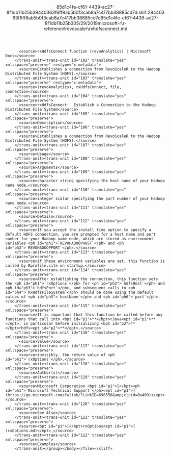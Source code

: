 <?xml version="1.0"?><xliff version="1.2" xmlns="urn:oasis:names:tc:xliff:document:1.2" xmlns:xsi="http://www.w3.org/2001/XMLSchema-instance" xsi:schemaLocation="urn:oasis:names:tc:xliff:document:1.2 xliff-core-1.2-transitional.xsd"><file datatype="xml" original="rxhdfsconnect.md" source-language="en-US" target-language="en-US"><header><tool tool-id="mdxliff" tool-name="mdxliff" tool-version="1.0-8ab897d" tool-company="Microsoft" /><xliffext:skl_file_name xmlns:xliffext="urn:microsoft:content:schema:xliffextensions">85d1c4fe-cf61-4439-ac27-8f1db11b25b39440363f6ff8ab5b0f3cab8a7c417bb38885cd7d.skl</xliffext:skl_file_name><xliffext:version xmlns:xliffext="urn:microsoft:content:schema:xliffextensions">1.2</xliffext:version><xliffext:ms.openlocfilehash xmlns:xliffext="urn:microsoft:content:schema:xliffextensions">9440363f6ff8ab5b0f3cab8a7c417bb38885cd7d</xliffext:ms.openlocfilehash><xliffext:ms.sourcegitcommit xmlns:xliffext="urn:microsoft:content:schema:xliffextensions">85d1c4fe-cf61-4439-ac27-8f1db11b25b3</xliffext:ms.sourcegitcommit><xliffext:ms.lasthandoff xmlns:xliffext="urn:microsoft:content:schema:xliffextensions">05/29/2019</xliffext:ms.lasthandoff><xliffext:ms.openlocfilepath xmlns:xliffext="urn:microsoft:content:schema:xliffextensions">microsoft-r\r-reference\revoscaler\rxhdfsconnect.md</xliffext:ms.openlocfilepath></header><body><group id="content" extype="content"><trans-unit id="101" translate="yes" xml:space="preserve" restype="x-metadata">
          <source>rxHdfsConnect function (revoAnalytics) | Microsoft Docs</source>
        </trans-unit><trans-unit id="102" translate="yes" xml:space="preserve" restype="x-metadata">
          <source>Establishes a connection from RevoScaleR to the Hadoop Distributed File System (HDFS).</source>
        </trans-unit><trans-unit id="103" translate="yes" xml:space="preserve" restype="x-metadata">
          <source>(revoAnalytics), rxHdfsConnect, file, connection</source>
        </trans-unit><trans-unit id="104" translate="yes" xml:space="preserve">
          <source>rxHdfsConnect:  Establish a Connection to the Hadoop Distributed File System</source>
        </trans-unit><trans-unit id="105" translate="yes" xml:space="preserve">
          <source>Description</source>
        </trans-unit><trans-unit id="106" translate="yes" xml:space="preserve">
          <source>Establishes a connection from RevoScaleR to the Hadoop Distributed File System (HDFS).</source>
        </trans-unit><trans-unit id="107" translate="yes" xml:space="preserve">
          <source>Usage</source>
        </trans-unit><trans-unit id="108" translate="yes" xml:space="preserve">
          <source>Arguments</source>
        </trans-unit><trans-unit id="109" translate="yes" xml:space="preserve">
          <source>character string specifying the host name of your Hadoop name node.</source>
        </trans-unit><trans-unit id="110" translate="yes" xml:space="preserve">
          <source>integer scalar specifying the port number of your Hadoop name node.</source>
        </trans-unit><trans-unit id="111" translate="yes" xml:space="preserve">
          <source>Details</source>
        </trans-unit><trans-unit id="112" translate="yes" xml:space="preserve">
          <source>If you accept the install time option to specify a default HDFS connection, you are prompted for a host name and port number for your Hadoop name node, which are stored as environment variables <ph id="ph1">`REVOHADOOPHOST`</ph> and <ph id="ph2">`REVOHADOOPPORT`</ph>.</source>
        </trans-unit><trans-unit id="113" translate="yes" xml:space="preserve">
          <source>If these environment variables are set, this function is called by Rprofile.site on startup.</source>
        </trans-unit><trans-unit id="114" translate="yes" xml:space="preserve">
          <source>After establishing the connection, this function sets the <ph id="ph1">`rxOptions`</ph> for <ph id="ph2">`hdfsHost`</ph> and <ph id="ph3">`hdfsPort`</ph>, and subsequent calls to <ph id="ph4">`RxHdfsFileSystem`</ph> should be done using the default values of <ph id="ph5">`hostName`</ph> and <ph id="ph6">`port`</ph>.</source>
        </trans-unit><trans-unit id="115" translate="yes" xml:space="preserve">
          <source>It is important that this function be called before any functions that call into <bpt id="p1">**</bpt>rJava<ept id="p1">**</ept>, in particular before initializing <bpt id="p2">**</bpt>rhdfs<ept id="p2">**</ept>.</source>
        </trans-unit><trans-unit id="116" translate="yes" xml:space="preserve">
          <source>Value</source>
        </trans-unit><trans-unit id="117" translate="yes" xml:space="preserve">
          <source>invisibly, the return value of <ph id="ph1">`rxOptions`</ph>.</source>
        </trans-unit><trans-unit id="118" translate="yes" xml:space="preserve">
          <source>Author(s)</source>
        </trans-unit><trans-unit id="119" translate="yes" xml:space="preserve">
          <source>Microsoft Corporation <bpt id="p1">[</bpt><ph id="ph1">`Microsoft Technical Support`</ph><ept id="p1">](https://go.microsoft.com/fwlink/?LinkID=698556&amp;clcid=0x409)</ept></source>
        </trans-unit><trans-unit id="120" translate="yes" xml:space="preserve">
          <source>See Also</source>
        </trans-unit><trans-unit id="121" translate="yes" xml:space="preserve">
          <source><bpt id="p1">[</bpt>rxOptions<ept id="p1">](rxOptions.md)</ept>,</source>
        </trans-unit><trans-unit id="122" translate="yes" xml:space="preserve">
          <source>Examples</source>
        </trans-unit></group></body></file></xliff>